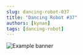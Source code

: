 ```yaml
---
slug: dancing-robot-037
title: "Dancing Robot #37"
authors: [kynan]
tags: [dancing-robot]
---
```


![Example banner](/img/stories/dancing-robot/037.PNG)
